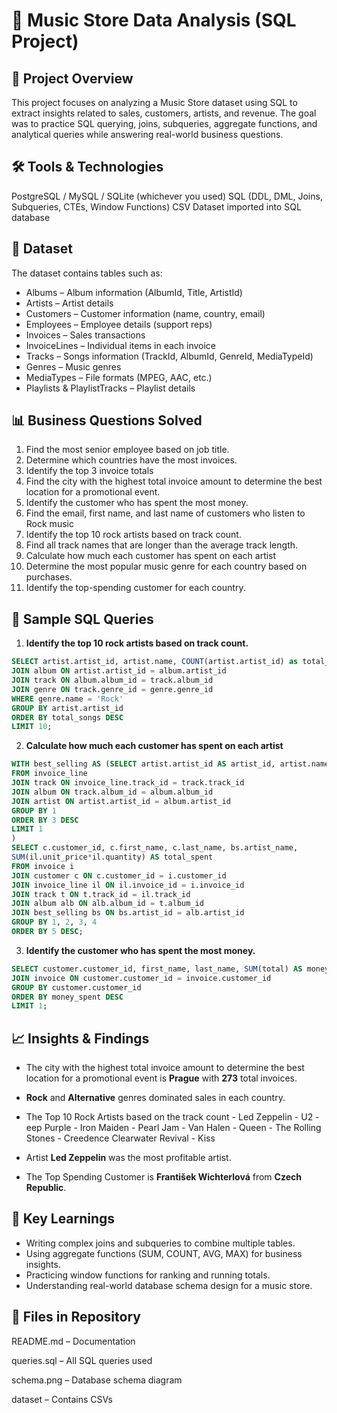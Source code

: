 # 🎵 Music Store Data Analysis (SQL Project)
## 📌 Project Overview

This project focuses on analyzing a Music Store dataset using SQL to extract insights related to sales, customers, artists, and revenue.
The goal was to practice SQL querying, joins, subqueries, aggregate functions, and analytical queries while answering real-world business questions.

## 🛠️ Tools & Technologies

PostgreSQL / MySQL / SQLite (whichever you used)
SQL (DDL, DML, Joins, Subqueries, CTEs, Window Functions)
CSV Dataset imported into SQL database

## 📂 Dataset

The dataset contains tables such as:

- Albums – Album information (AlbumId, Title, ArtistId)
- Artists – Artist details
- Customers – Customer information (name, country, email)
- Employees – Employee details (support reps)
- Invoices – Sales transactions
- InvoiceLines – Individual items in each invoice
- Tracks – Songs information (TrackId, AlbumId, GenreId, MediaTypeId)
- Genres – Music genres
- MediaTypes – File formats (MPEG, AAC, etc.)
- Playlists & PlaylistTracks – Playlist details

## 📊 Business Questions Solved

1. Find the most senior employee based on job title.
2. Determine which countries have the most invoices.
3. Identify the top 3 invoice totals
4. Find the city with the highest total invoice amount to determine the best location for a promotional event.
5. Identify the customer who has spent the most money.
6. Find the email, first name, and last name of customers who listen to Rock music
7. Identify the top 10 rock artists based on track count.
8. Find all track names that are longer than the average track length.
9. Calculate how much each customer has spent on each artist
10. Determine the most popular music genre for each country based on purchases.
11. Identify the top-spending customer for each country.

## 📝 Sample SQL Queries

1. **Identify the top 10 rock artists based on track count.**
```sql
SELECT artist.artist_id, artist.name, COUNT(artist.artist_id) as total_songs FROM artist
JOIN album ON artist.artist_id = album.artist_id
JOIN track ON album.album_id = track.album_id
JOIN genre ON track.genre_id = genre.genre_id
WHERE genre.name = 'Rock'
GROUP BY artist.artist_id
ORDER BY total_songs DESC
LIMIT 10;
```

2. **Calculate how much each customer has spent on each artist**
```sql
WITH best_selling AS (SELECT artist.artist_id AS artist_id, artist.name AS artist_name, SUM(invoice_line.unit_price*invoice_line.quantity) AS total_sales
FROM invoice_line
JOIN track ON invoice_line.track_id = track.track_id
JOIN album ON track.album_id = album.album_id
JOIN artist ON artist.artist_id = album.artist_id
GROUP BY 1
ORDER BY 3 DESC
LIMIT 1
)
SELECT c.customer_id, c.first_name, c.last_name, bs.artist_name,
SUM(il.unit_price*il.quantity) AS total_spent
FROM invoice i
JOIN customer c ON c.customer_id = i.customer_id
JOIN invoice_line il ON il.invoice_id = i.invoice_id
JOIN track t ON t.track_id = il.track_id
JOIN album alb ON alb.album_id = t.album_id
JOIN best_selling bs ON bs.artist_id = alb.artist_id
GROUP BY 1, 2, 3, 4
ORDER BY 5 DESC;
```
3. **Identify the customer who has spent the most money.**
```sql
SELECT customer.customer_id, first_name, last_name, SUM(total) AS money_spent FROM customer
JOIN invoice ON customer.customer_id = invoice.customer_id
GROUP BY customer.customer_id
ORDER BY money_spent DESC
LIMIT 1;
```

## 📈 Insights & Findings

- The city with the highest total invoice amount to determine the best location for a promotional event is **Prague** with **273** total invoices.
- **Rock** and **Alternative** genres dominated sales in each country.
- The Top 10 Rock Artists based on the track count
      - Led Zeppelin
      - U2
      - eep Purple
      - Iron Maiden
      - Pearl Jam
      - Van Halen
      - Queen
      - The Rolling Stones
      - Creedence Clearwater Revival
      - Kiss

- Artist **Led Zeppelin** was the most profitable artist.
- The Top Spending Customer is **František Wichterlová**	from **Czech Republic**.

## 🚀 Key Learnings

- Writing complex joins and subqueries to combine multiple tables.
- Using aggregate functions (SUM, COUNT, AVG, MAX) for business insights.
- Practicing window functions for ranking and running totals.
- Understanding real-world database schema design for a music store.

## 📎 Files in Repository

README.md – Documentation

queries.sql – All SQL queries used

schema.png  – Database schema diagram

dataset – Contains CSVs
